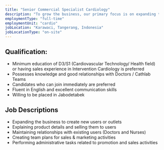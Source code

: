 ```yaml
---
title: "Senior Commercial Specialist Cardiology"
description: "To grow the business, our primary focus is on expanding the market by creating new users or outlets, explaining product details and selling them to both new and existing users, especially doctors and nurses. We also emphasize maintaining good relationships with existing users. In addition, our team is responsible for creating effective sales and marketing activity plans, as well as handling administrative tasks related to product promotion and sales."
employmentType: "full-time"
employmentUnit: "cardio"
jobLocation: "Karawaci, Tangerang, Indonesia"
jobLocationType: "on-site"
---
```


## Qualification:

- Minimum education of D3/S1 (Cardiovascular Technology/ Health field) or having sales experience in Intervention Cardiology is preferred
- Possesses knowledge and good relationships with Doctors / Cathlab Teams
- Candidates who can join immediately are preferred
- Fluent in English and excellent communication skills
- Willing to be placed in Jabodetabek

## Job Descriptions

- Expanding the business to create new users or outlets
- Explaining product details and selling them to users
- Maintaining relationships with existing users (Doctors and Nurses)
- Creating team plans for sales & marketing activities
- Performing administrative tasks related to promotion and sales activities